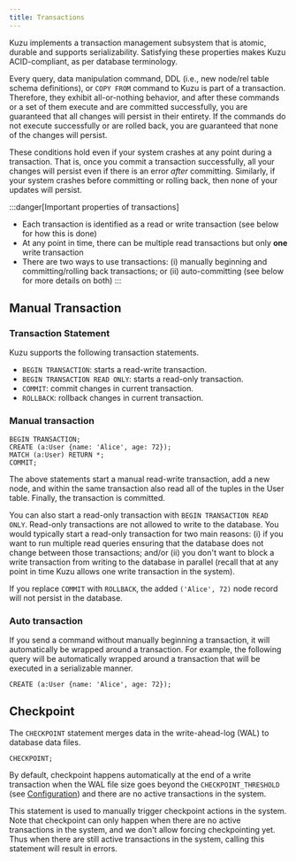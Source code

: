 ```yaml
---
title: Transactions
---
```


Kuzu implements a transaction management subsystem that is atomic, durable and supports serializability.
Satisfying these properties makes Kuzu ACID-compliant, as per database terminology.

Every query, data manipulation command, DDL (i.e., new node/rel table schema definitions), or `COPY FROM` command to Kuzu is part of a transaction. Therefore, they exhibit all-or-nothing behavior, and after these commands or a set of them execute and are committed successfully, you are guaranteed that all changes will persist in their entirety. If the commands do not execute successfully or are rolled back, you are guaranteed that none of the changes will persist.

These conditions hold even if your system crashes at any point during a transaction. That is, once you commit a transaction successfully, all your changes will persist even if there is an error *after* committing. Similarly, if your system crashes before committing or rolling back, then none of your updates will persist.

:::danger[Important properties of transactions]
- Each transaction is identified as a read or write transaction (see below for how this is done)
- At any point in time, there can be multiple read transactions but only **one** write transaction
- There are two ways to use transactions: (i) manually beginning and committing/rolling back transactions;
or (ii) auto-committing (see below for more details on both)
:::

## Manual Transaction

### Transaction Statement

Kuzu supports the following transaction statements.

- `BEGIN TRANSACTION`: starts a read-write transaction.
- `BEGIN TRANSACTION READ ONLY`: starts a read-only transaction.
- `COMMIT`: commit changes in current transaction.
- `ROLLBACK`: rollback changes in current transaction.

### Manual transaction
```cypher
BEGIN TRANSACTION;
CREATE (a:User {name: 'Alice', age: 72});
MATCH (a:User) RETURN *;
COMMIT;
```
The above statements start a manual read-write transaction, add a new node, and within the same transaction also read all of the tuples in the User table. Finally, the transaction is committed.

You can also start a read-only transaction with `BEGIN TRANSACTION READ ONLY`. Read-only transactions are not allowed to write to the database. You would typically start a read-only transaction for two main reasons: (i) if you want to run multiple read queries ensuring that the database does not change between those transactions; and/or (ii) you don't want to block a write transaction from writing to the database in parallel (recall that at any point in time Kuzu allows one write transaction in the system).

If you replace `COMMIT` with `ROLLBACK`, the added `('Alice', 72)` node record will not persist in the database.

### Auto transaction
If you send a command without manually beginning a transaction, it will automatically be wrapped around a transaction. For example, the following query will be automatically wrapped around a transaction that will be executed in a serializable manner.

```cypher
CREATE (a:User {name: 'Alice', age: 72});
```

## Checkpoint
The `CHECKPOINT` statement merges data in the write-ahead-log (WAL) to database data files.

```cypher
CHECKPOINT;
```

By default, checkpoint happens automatically at the end of a write transaction when the WAL file size goes beyond the `CHECKPOINT_THRESHOLD` (see [Configuration](/cypher/configuration)) and there are no active transactions in the system.

This statement is used to manually trigger checkpoint actions in the system.
Note that checkpoint can only happen when there are no active transactions in the system, and we don't allow forcing checkpointing yet. Thus when there are still active transactions in the system, calling this statement will result in errors.
